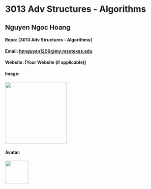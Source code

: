 # 3013 Adv Structures - Algorithms
## Nguyen Ngoc Hoang 

#### Repo: [3013 Adv Structures - Algorithms]

#### Email: hnnguyen1206@my.msutexas.edu

#### Website: [Your Website (if applicable)]

#### Image:

<img src="z6283205681415_519bbce8d0a0a134b9f038432c416d30.jpg" width="200">

#### Avatar:

<img src="file:///C:/Users/lapto/OneDrive/Pictures/Camera%20Roll/z6273778418349_318c0e2bdf32d24276cf68d257a2cf85.jpg" width="75">

